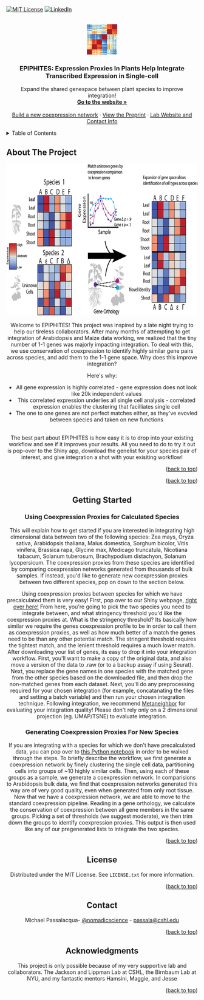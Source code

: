 <!-- Improved compatibility of back to top link: See: https://github.com/othneildrew/Best-README-Template/pull/73 -->
<a name="readme-top"></a>
<!--
*** Thanks for checking out the Best-README-Template. If you have a suggestion
*** that would make this better, please fork the repo and create a pull request
*** or simply open an issue with the tag "enhancement".
*** Don't forget to give the project a star!
*** Thanks again! Now go create something AMAZING! :D
-->



<!-- PROJECT SHIELDS -->
<!--
*** I'm using markdown "reference style" links for readability.
*** Reference links are enclosed in brackets [ ] instead of parentheses ( ).
*** See the bottom of this document for the declaration of the reference variables
*** for contributors-url, forks-url, etc. This is an optional, concise syntax you may use.
*** https://www.markdownguide.org/basic-syntax/#reference-style-links
-->

[![MIT License][license-shield]][license-url]
[![LinkedIn][linkedin-shield]][linkedin-url]



<!-- PROJECT LOGO -->
<br />
<div align="center">
  <a href="https://github.com/gillislab/Coexpression_Proxies">
    <img src="shiny_new_folder_test/static_assets/logo.png" alt="Logo" width="80" height="80">
  </a>

  <h3 align="center">EPIPHITES: Expression Proxies In Plants Help Integrate Transcribed Expression in Single-cell </h3>

  <p align="center">
    Expand the shared genespace between plant species to improve integration!
    <br />
    <a href="https://gillislab.shinyapps.io/epiphites_v11/"><strong>Go to the website »</strong></a>
    <br />
    <br />
    <a href="https://github.com/gillislab/Coexpression_Proxies/blob/main/Coexpression_network_template.ipynb">Build a new coexpression network</a>
    ·
    <a href="https://www.biorxiv.org/content/10.1101/2023.11.28.569145v1">View the Preprint</a>
    ·
    <a href="https://thedonnellycentre.utoronto.ca/faculty/jesse-gillis">Lab Website and Contact Info</a>
  </p>
</div>



<!-- TABLE OF CONTENTS -->
<details>
  <summary>Table of Contents</summary>
  <ol>
    <li>
      <a href="#about-the-project">About The Project</a>
    </li>
    <li>
      <a href="#getting-started">Getting Started</a>
      <ul>
        <li><a href="#Using Coexpression Proxies for Calculated Species">Using Coexpression Proxies for Calculated Species</a></li>
        <li><a href="#Generating Coexpression Proxies For New Species
">Generating Coexpression Proxies For New Species
</a></li>
      </ul>
    </li>
    <li><a href="#license">License</a></li>
    <li><a href="#contact">Contact</a></li>
    <li><a href="#acknowledgments">Acknowledgments</a></li>
  </ol>
</details>



<!-- ABOUT THE PROJECT -->
## About The Project
<div align="center">
  <a href="https://github.com/gillislab/Coexpression_Proxies">
    <img src="shiny_new_folder_test/static_assets/expressalog_diagram_for_shiny_trimmed.png" alt="Logo" width="800" height="400">
  </a>


Welcome to EPIPHITES! This project was inspired by a late night trying to help our tireless collaborators. After many months of attempting to get integration of Arabidopsis and Maize data working, we realized that the tiny number of 1-1 genes was majorly impacting integration. To deal with this, we use conservation of coexpression to identify highly similar gene pairs across species, and add them to the 1-1 gene space. Why does this improve integration?

Here's why:
* All gene expression is highly correlated - gene expression does not look like 20k independent values
* This correlated expression underlies all single cell analysis - correlated expression enables the clustering that facilliates single cell
* The one to one genes are not perfect matches either, as they've evovled between species and taken on new functions
  <br />
  <br />
    

The best part about EPIPHITES is how easy it is to drop into your existing workflow and see if it improves your results. All you need to do to try it out is pop-over to the Shiny app, download the genelist for your species pair of interest, and give integration a shot with your exisiting workflow! 


<p align="right">(<a href="#readme-top">back to top</a>)</p>




<p align="right">(<a href="#readme-top">back to top</a>)</p>



<!-- GETTING STARTED -->
## Getting Started

### Using Coexpression Proxies for Calculated Species

This will explain how to get started if you are interested in integrating high dimensional data between two of the following species: Zea mays, Oryza sativa, Arabidopsis thaliana, Malus domestica, Sorghum bicolor, Vitis vinifera, Brassica rapa, Glycine max, Medicago truncatula, Nicotiana tabacum, Solanum tuberosum, Brachypodium distachyon, Solanum lycopersicum. The coexpression proxies from these species are identified by comparing coexpression networks generated from thousands of bulk samples. If instead, you'd like to generate new coexpression proxies between two different species, pop on down to the section below. 


Using coexpression proxies between species for which we have precalculated them is very easy! First, pop over to our Shiny webpage,  [right over here!](https://gillislab.shinyapps.io/epiphites_v11/) From here, you're going to pick the two species you need to integrate between, and what stringency threshold you'd like the coexpression proxies at. What is the stringency threshold? Its basically how similar we require the genes coexpression profile to be in order to call them as coexpression proxies, as well as how much better of a match the genes need to be than any other potential match. The stringent threshold requires the tightest match, and the lenient threshold requires a much lower match. After downloading your list of genes, its easy to drop it into your integration workflow. First, you'll want to make a copy of the original data, and also move a version of the data to .raw (or to a backup assay if using Seurat). Next, you replace the gene names in one species with the matched gene from the other species based on the downloaded file, and then drop the non-matched genes from each dataset. Next, you'll do any preprocessing required for your chosen integration (for example, concatanating the files and setting a batch variable) and then run your chosen integration technique. Following integration, we recommend [Metaneighbor](https://github.com/gillislab/MetaNeighbor) for evaluating your integration quality! Please don't rely only on a 2 dimensional projection (eg. UMAP/TSNE) to evaluate integration. 

<!-- Generating Coexpression Proxies For New Species -->

### Generating Coexpression Proxies For New Species

If you are integrating with a species for which we don't have precalculated data, you can pop over to [this Python notebook](https://github.com/gillislab/Coexpression_Proxies/blob/main/Coexpression_network_template.ipynb) in order to be walked through the steps. To briefly describe the workflow, we first generate a coexpression network by finely clustering the single cell data, partitioning cells into groups of ~10 highly similar cells. Then, using each of these groups as a sample, we generate a coexpression network. In comparisions to Arabidopsis bulk data, we find that coexpression networks generated this way are of very good quality, even when generated from only root tissue. Now that we have a coexpression network, we are able to move to the standard coexpression pipeline. Reading in a gene orthology, we calculate the conservation of coexpression between all gene members in the same groups. Picking a set of thresholds (we suggest moderate), we then trim down the groups to identify coexpression proxies. This output is then used like any of our pregenerated lists to integrate the two species.

<p align="right">(<a href="#readme-top">back to top</a>)</p>



<!-- LICENSE -->
## License

Distributed under the MIT License. See `LICENSE.txt` for more information.

<p align="right">(<a href="#readme-top">back to top</a>)</p>


<!-- CONTACT -->
## Contact

Michael Passalacqua- [@nomadicscience](https://twitter.com/NomadicScience) - passala@cshl.edu


<p align="right">(<a href="#readme-top">back to top</a>)</p>



<!-- ACKNOWLEDGMENTS -->
## Acknowledgments

This project is only possible because of my very supportive lab and collaborators. The Jackson and Lippman Lab at CSHL, the Birnbaum Lab at NYU, and my fantastic mentors Hamsini, Maggie, and Jesse

<p align="right">(<a href="#readme-top">back to top</a>)</p>



<!-- MARKDOWN LINKS & IMAGES -->
<!-- https://www.markdownguide.org/basic-syntax/#reference-style-links -->
[contributors-shield]: https://img.shields.io/github/contributors/othneildrew/Best-README-Template.svg?style=for-the-badge
[contributors-url]: https://github.com/othneildrew/Best-README-Template/graphs/contributors
[forks-shield]: https://img.shields.io/github/forks/othneildrew/Best-README-Template.svg?style=for-the-badge
[forks-url]: https://github.com/othneildrew/Best-README-Template/network/members
[stars-shield]: https://img.shields.io/github/stars/othneildrew/Best-README-Template.svg?style=for-the-badge
[stars-url]: https://github.com/othneildrew/Best-README-Template/stargazers
[issues-shield]: https://img.shields.io/github/issues/othneildrew/Best-README-Template.svg?style=for-the-badge
[issues-url]: https://github.com/othneildrew/Best-README-Template/issues
[license-shield]: https://img.shields.io/github/license/othneildrew/Best-README-Template.svg?style=for-the-badge
[license-url]: https://github.com/othneildrew/Best-README-Template/blob/master/LICENSE.txt
[linkedin-shield]: https://img.shields.io/badge/-LinkedIn-black.svg?style=for-the-badge&logo=linkedin&colorB=555
[linkedin-url]: https://www.linkedin.com/in/michael-passalacqua-6085b3105/
[product-screenshot]: images/screenshot.png
[Next.js]: https://img.shields.io/badge/next.js-000000?style=for-the-badge&logo=nextdotjs&logoColor=white
[Next-url]: https://nextjs.org/
[React.js]: https://img.shields.io/badge/React-20232A?style=for-the-badge&logo=react&logoColor=61DAFB
[React-url]: https://reactjs.org/
[Vue.js]: https://img.shields.io/badge/Vue.js-35495E?style=for-the-badge&logo=vuedotjs&logoColor=4FC08D
[Vue-url]: https://vuejs.org/
[Angular.io]: https://img.shields.io/badge/Angular-DD0031?style=for-the-badge&logo=angular&logoColor=white
[Angular-url]: https://angular.io/
[Svelte.dev]: https://img.shields.io/badge/Svelte-4A4A55?style=for-the-badge&logo=svelte&logoColor=FF3E00
[Svelte-url]: https://svelte.dev/
[Laravel.com]: https://img.shields.io/badge/Laravel-FF2D20?style=for-the-badge&logo=laravel&logoColor=white
[Laravel-url]: https://laravel.com
[Bootstrap.com]: https://img.shields.io/badge/Bootstrap-563D7C?style=for-the-badge&logo=bootstrap&logoColor=white
[Bootstrap-url]: https://getbootstrap.com
[JQuery.com]: https://img.shields.io/badge/jQuery-0769AD?style=for-the-badge&logo=jquery&logoColor=white
[JQuery-url]: https://jquery.com 
